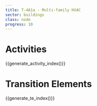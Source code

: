 ```yaml
---
title: T-4A1a - Multi-family HVAC
sector: buildings
class: node
progress: 10
---
```



# Activities

{{generate_activity_index()}}


# Transition Elements

{{generate_te_index()}}

